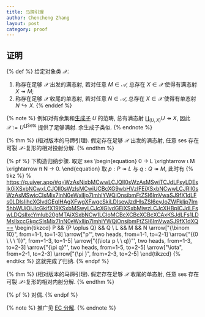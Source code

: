 ```yaml
---
title: 马蹄引理
author: Chencheng Zhang
layout: post
category: proof
---
```


## 证明

{% def %}
给定对象类 $𝒳$.

1. 称存在足够 $𝒳$ 出发的满态射, 若对任意 $M ∈ 𝒜$, 总存在 $X ∈ 𝒳$ 使得有满态射 $X ↠ M$;
2. 称存在足够 $𝒳$ 收尾的单态射, 若对任意 $N ∈ 𝒜$, 总存在 $X ∈ 𝒳$ 使得有单态射 $N ↪ X$.
{% enddef %}

{% note %}
例如对有余集和[生成子](Projective_Generators) $U$ 的范畴, 总有满态射 $∐_{(U,X)} U ↠ X$, 因此 $𝒳 := U^{∐ \mathrm{Sets}}$ 提供了足够满射. 余生成子类似.
{% endnote %}

{% thm %}
(相对版本的马蹄引理). 假定存在足够 $𝒳$ 出发的满态射, 任意 ses 存在可裂 $𝒳$-复形的相对投射分解.
{% endthm %}

{% pf %}
下构造归纳步骤. 取定 ses
\begin{equation}
  0 → L \xrightarrow ι  M \xrightarrow π  N → 0.
\end{equation}
取 $p : P ↠ L$ 与 $q : Q ↠ M$, 此时有
{% tikz %}
% https://q.uiver.app/#q=WzAsNixbMCwwLCJQIl0sWzAsMSwiTCJdLFsyLDEsIk0iXSxbNCwxLCJOIl0sWzIsMCwiUCBcXG9wbHVzIFEiXSxbNCwwLCJRIl0sWzAsMSwicCIsMix7InN0eWxlIjp7ImhlYWQiOnsibmFtZSI6ImVwaSJ9fX1dLFs0LDIsIihcXGlvdGEgIHAgXFwgXFwgcSkiLDIseyJzdHlsZSI6eyJoZWFkIjp7Im5hbWUiOiJlcGkifX19XSxbMSwyLCJcXGlvdGEiXSxbMiwzLCJcXHBpICJdLFswLDQsIlxcYmlub20gMTAiXSxbNCw1LCIoMCBcXCBcXCBcXCAxKSJdLFs1LDMsIlxccGkgcSIsMix7InN0eWxlIjp7ImhlYWQiOnsibmFtZSI6ImVwaSJ9fX1dXQ==
\begin{tikzcd}
	P && {P \oplus Q} && Q \\
	L && M && N
	\arrow["{\binom 10}", from=1-1, to=1-3]
	\arrow["p"', two heads, from=1-1, to=2-1]
	\arrow["{(0 \ \ \ 1)}", from=1-3, to=1-5]
	\arrow["{(\iota  p \ \ q)}"', two heads, from=1-3, to=2-3]
	\arrow["{\pi q}"', two heads, from=1-5, to=2-5]
	\arrow["\iota", from=2-1, to=2-3]
	\arrow["{\pi }", from=2-3, to=2-5]
\end{tikzcd}
{% endtikz %}
这就完成了归纳.
{% endpf %}

{% thm %}
(相对版本的马蹄引理). 假定存在足够 $𝒳$ 收尾的单态射, 任意 ses 存在可裂 $𝒳$-复形的相对内射分解.
{% endthm %}

{% pf %}
对偶.
{% endpf %}

{% note %}
推广见 [EC 分解](Spectral_sequence_filtered#技巧-eilenburg-cartan-消解).
{% endnote %}
